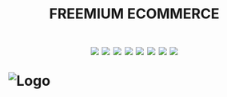 <h1 align='center'>
     FREEMIUM ECOMMERCE 
<h1/>

<!-- ## BY

- [@ReyOmar](https://github.com/ReyOmar)

- [@JAFO1108](https://github.com/JAFO1108)

- Paula Martinez 

<h1 align='center'>
  🚀 AKAIRO S.A.S
  <img src="https://img.shields.io/badge/AKAIRO-red" />
</h1> -->


<p align='center'>
  <img src="https://img.shields.io/badge/Hostinger-673DE6?style=for-the-badge&logo=hostinger&logoColor=white" />
  <img src="https://img.shields.io/badge/Amazon_AWS-FF9900?style=for-the-badge&logo=amazonaws&logoColor=white" />
  <img src="https://img.shields.io/badge/sanity-F03E2F?style=for-the-badge&logo=sanity&logoColor=white" />
  <img src="https://img.shields.io/badge/Vitest-%236E9F18?style=for-the-badge&logo=Vitest&logoColor=%23fcd703" />
  <img src="https://img.shields.io/badge/shadcn%2Fui-000000?style=for-the-badge&logo=shadcnui&logoColor=white" />
  <img src="https://img.shields.io/badge/Tailwind_CSS-38B2AC?style=for-the-badge&logo=tailwind-css&logoColor=white" />
  <img src="https://img.shields.io/badge/TypeScript-007ACC?style=for-the-badge&logo=typescript&logoColor=white" />
  <img src="https://img.shields.io/badge/Stripe-626CD9?style=for-the-badge&logo=Stripe&logoColor=white" />
</p>



![Logo](https://i.postimg.cc/jW2GK5KW/Akairo-Logo.png)
